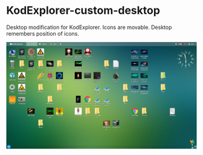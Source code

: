 # KodExplorer-custom-desktop
Desktop modification for KodExplorer. Icons are movable. Desktop remembers position of icons.

![screenshot](https://github.com/nathalis/KodExplorer-custom-desktop/blob/master/KE_DESKTOP_ENHANCED.png?raw=true)
